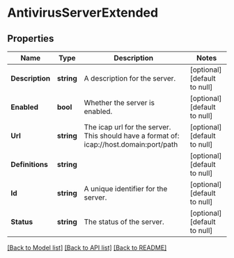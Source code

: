 # AntivirusServerExtended

## Properties
Name | Type | Description | Notes
------------ | ------------- | ------------- | -------------
**Description** | **string** | A description for the server. | [optional] [default to null]
**Enabled** | **bool** | Whether the server is enabled. | [optional] [default to null]
**Url** | **string** | The icap url for the server.  This should have a format of: icap://host.domain:port/path | [optional] [default to null]
**Definitions** | **string** |  | [optional] [default to null]
**Id** | **string** | A unique identifier for the server. | [optional] [default to null]
**Status** | **string** | The status of the server. | [optional] [default to null]

[[Back to Model list]](../README.md#documentation-for-models) [[Back to API list]](../README.md#documentation-for-api-endpoints) [[Back to README]](../README.md)


